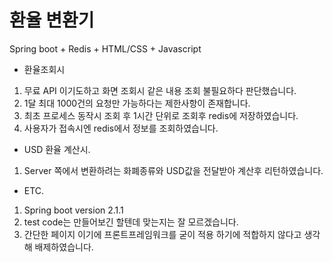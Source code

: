 # 환율 변환기

Spring boot + Redis + HTML/CSS + Javascript

* 환율조회시
1. 무료 API 이기도하고 화면 조회시 같은 내용 조회 불필요하다 판단했습니다.
2. 1달 최대 1000건의 요청만 가능하다는 제한사항이 존재합니다.
3. 최초 프로세스 동작시 조회 후 1시간 단위로 조회후 redis에 저장하였습니다.
4. 사용자가 접속시엔 redis에서 정보를 조회하였습니다.

* USD 환율 계산시.
1. Server 쪽에서 변환하려는 화폐종류와 USD값을 전달받아 계산후 리턴하였습니다.

* ETC.
1. Spring boot version 2.1.1
2. test code는 만들어보긴 할텐데 맞는지는 잘 모르겠습니다.
3. 간단한 페이지 이기에 프론트프레임워크를 굳이 적용 하기에 적합하지 않다고 생각해 배제하였습니다.




